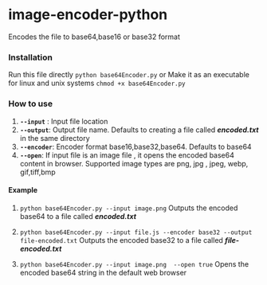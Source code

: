 # image-encoder-python

Encodes the file to base64,base16 or base32 format

### Installation
Run this file directly ```python base64Encoder.py```
or
Make it as an executable for linux and unix systems
```chmod +x base64Encoder.py ```

### How to use
1. **`--input`** : Input file location
2. **`--output`**: Output file name. Defaults to creating a file called ***encoded.txt*** in the same directory
3. **`--encoder`**: Encoder format base16,base32,base64. Defaults to base64
4. **`--open`**: If input file is an image file , it opens the encoded base64 content in browser. Supported image types are png, jpg , jpeg, webp, gif,tiff,bmp

#### Example
1. ```python base64Encoder.py --input image.png```
Outputs the encoded base64 to a file called ***encoded.txt***

2. ```python base64Encoder.py --input file.js --encoder base32 --output file-encoded.txt```
Outputs the encoded base32  to a file called ***file-encoded.txt***

3. ```python base64Encoder.py --input image.png  --open true```
Opens the encoded base64 string in the default web browser
